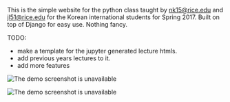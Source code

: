 This is the simple website for the python class taught by nk15@rice.edu and jl51@rice.edu for the Korean international
students for Spring 2017. Built on top of Django for easy use. Nothing fancy.

TODO:
- make a template for the jupyter generated lecture htmls.
- add previous years lectures to it.
- add more features


![The demo screenshot is unavailable](https://cloud.githubusercontent.com/assets/10087079/21211491/92b13fe2-c249-11e6-8748-45462600ff62.png)

![The demo screenshot is unavailable](https://cloud.githubusercontent.com/assets/10087079/21211497/9b537958-c249-11e6-901e-bd90b1c57995.png)
